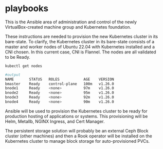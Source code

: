 # playbooks

This is the Ansible area of administration and control of the 
newly VirtualBox-created machine group and Kubernetes foundation.

These instructions are needed to provision the new Kubernetes cluster
in its bare-state. To clarify, the Kubernetes cluster in its bare-state
consists of a master and worker nodes of Ubuntu 22.04 with Kubernetes 
installed and a CNI chosen. In this current case, CNI is Flannel. The 
nodes are all validated to be Ready.

```bash
kubectl get nodes

#output
NAME       STATUS   ROLES           AGE    VERSION
bmaster    Ready    control-plane   100m   v1.26.0
bnode1     Ready    <none>          97m    v1.26.0
bnode2     Ready    <none>          95m    v1.26.0
bnode3     Ready    <none>          92m    v1.26.0
bnode4     Ready    <none>          90m    v1.26.0
```

Ansible will be used to provision the Kubernetes cluster to be ready 
for production hosting of applications or systems. This provisioning
will be Helm, Metallb, NGINX Ingress, and Cert Manager.

The persistent storage solution will probably be an external Ceph Block
cluster (other machines) and then a Rook operator will be installed
on the Kubernetes cluster to manage block storage for auto-provisioned
PVCs.



